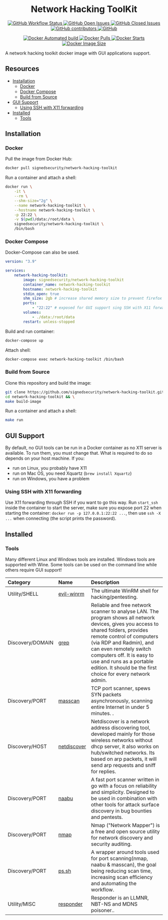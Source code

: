 <h1 align="center">Network Hacking ToolKit</h1>

<p align="center">
	<a href="https://github.com/signedsecurity/network-hacking-toolkit/actions">
		<img alt="GitHub Workflow Status" src="https://img.shields.io/github/workflow/status/signedsecurity/network-hacking-toolkit/🎉%20CI%20to%20Docker%20Hub">
	</a>
	<a href="https://github.com/signedsecurity/network-hacking-toolkit/issues?q=is:issue+is:open">
		<img alt="GitHub Open Issues" src="https://img.shields.io/github/issues-raw/signedsecurity/network-hacking-toolkit.svg">
	</a>
	<a href="https://github.com/signedsecurity/network-hacking-toolkit/issues?q=is:issue+is:closed">
		<img alt="GitHub Closed Issues" src="https://img.shields.io/github/issues-closed-raw/signedsecurity/network-hacking-toolkit.svg">
	</a>
	<a href="https://github.com/signedsecurity/network-hacking-toolkit/graphs/contributors">
		<img alt="GitHub contributors" src="https://img.shields.io/github/contributors/signedsecurity/network-hacking-toolkit">
	</a>
	<a href="https://github.com/signedsecurity/network-hacking-toolkit/blob/master/LICENSE">
		<img alt="GitHub" src="https://img.shields.io/github/license/signedsecurity/network-hacking-toolkit">
	</a>
</p>

<p align="center">
	<a href="https://hub.docker.com/r/signedsecurity/network-hacking-toolkit/">
		<img alt="Docker Automated build" src="https://img.shields.io/docker/automated/signedsecurity/network-hacking-toolkit">
	</a>
	<a href="https://hub.docker.com/r/signedsecurity/network-hacking-toolkit/">
		<img alt="Docker Pulls" src="https://img.shields.io/docker/pulls/signedsecurity/network-hacking-toolkit">
	</a>
	<a href="https://hub.docker.com/r/signedsecurity/network-hacking-toolkit/">
		<img alt="Docker Starts" src="https://img.shields.io/docker/stars/signedsecurity/network-hacking-toolkit">
	</a>
	<a href="https://hub.docker.com/r/signedsecurity/network-hacking-toolkit/">
		<img alt="Docker Image Size" src="https://img.shields.io/docker/image-size/signedsecurity/network-hacking-toolkit/latest">
	</a>
</p>

A network hacking toolkit docker image with GUI applications support.

## Resources

* [Installation](#installation)
    * [Docker](#docker)
    * [Docker Compose](#docker-compose)
    * [Build from Source](#build-from-source)
* [GUI Support](#gui-support)
    * [Using SSH with X11 forwarding](#using-ssh-with-x11-forwarding)
* [Installed](#installed)
    * [Tools](#tools)

## Installation

### Docker

Pull the image from Docker Hub:

```bash
docker pull signedsecurity/network-hacking-toolkit
```

Run a container and attach a shell:

```bash
docker run \
	-it \
	--rm \
	--shm-size="2g" \
	--name network-hacking-toolkit \
	--hostname network-hacking-toolkit \
	-p 22:22 \
	-v $(pwd)/data:/root/data \
	signedsecurity/network-hacking-toolkit \
	/bin/bash
```
### Docker Compose

Docker-Compose can also be used.

```yaml
version: "3.9"

services:
    network-hacking-toolkit:
        image: signedsecurity/network-hacking-toolkit
        container_name: network-hacking-toolkit
        hostname: network-hacking-toolkit
        stdin_open: true
        shm_size: 2gb # increase shared memory size to prevent firefox from crashing
        ports:
            - "22:22" # exposed for GUI support sing SSH with X11 forwarding
        volumes:
            - ./data:/root/data
        restart: unless-stopped
```

Build and run container:

```bash
docker-compose up
```

Attach shell:

```bash
docker-compose exec network-hacking-toolkit /bin/bash
```

### Build from Source

Clone this repository and build the image:

```bash
git clone https://github.com/signedsecurity/network-hacking-toolkit.git && \
cd network-hacking-toolkit && \
make build-image
```

Run a container and attach a shell:

```bash
make run
```

## GUI Support

By default, no GUI tools can be run in a Docker container as no X11 server is available. To run them, you must change that. What is required to do so depends on your host machine. If you:

* run on Linux, you probably have X11
* run on Mac OS, you need Xquartz (`brew install Xquartz`)
* run on Windows, you have a problem

### Using SSH with X11 forwarding

Use X11 forwarding through SSH if you want to go this way. Run `start_ssh` inside the container to start the server, make sure you expose port 22 when starting the container: `docker run -p 127.0.0.1:22:22 ...`, then use `ssh -X ...` when connecting (the script prints the password).

## Installed

### Tools

Many different Linux and Windows tools are installed. Windows tools are supported with Wine. Some tools can be used on the command line while others require GUI support!

| Category  | Name | Description |
| :-------- | :--- | :---------- |
| Utility/SHELL | [evil-winrm](https://github.com/Hackplayers/evil-winrm) | The ultimate WinRM shell for hacking/pentesting. |
| Discovery/DOMAIN | [grep](https://www.advanced-ip-scanner.com/) | Reliable and free network scanner to analyse LAN. The program shows all network devices, gives you access to shared folders, provides remote control of computers (via RDP and Radmin), and can even remotely switch computers off. It is easy to use and runs as a portable edition. It should be the first choice for every network admin. |
| Discovery/PORT | [masscan](https://github.com/robertdavidgraham/masscan) | TCP port scanner, spews SYN packets asynchronously, scanning entire Internet in under 5 minutes. . |
| Discovery/HOST | [netdiscover](https://github.com/netdiscover-scanner/netdiscover) | Netdiscover is a network address discovering tool, developed mainly for those wireless networks without dhcp server, it also works on hub/switched networks. Its based on arp packets, it will send arp requests and sniff for replies. |
| Discovery/PORT | [naabu](https://github.com/projectdiscovery/naabu) |  A fast port scanner written in go with a focus on reliability and simplicity. Designed to be used in combination with other tools for attack surface discovery in bug bounties and pentests. |
| Discovery/PORT | [nmap](https://nmap.org/) | Nmap ("Network Mapper") is a free and open source utility for network discovery and security auditing.|
| Discovery/PORT | [ps.sh](https://github.com/enenumxela/ps.sh) | A wrapper around tools used for port scanning(nmap, naabu & masscan), the goal being reducing scan time, increasing scan efficiency and automating the workflow. |
| Utility/MISC | [responder](https://github.com/lgandx/Responder) | Responder is an LLMNR, NBT-NS and MDNS poisoner.. |